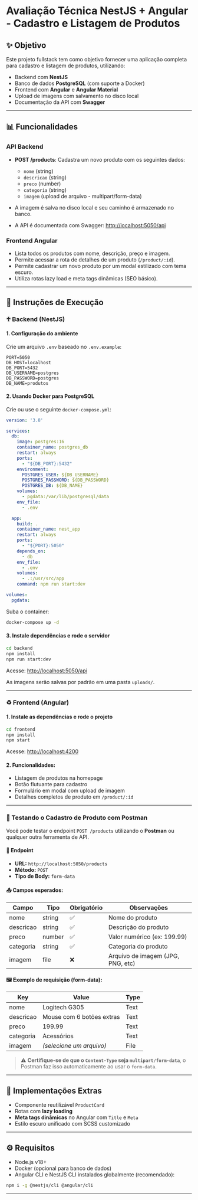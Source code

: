 # Avaliação Técnica NestJS + Angular - Cadastro e Listagem de Produtos

## ✨ Objetivo

Este projeto fullstack tem como objetivo fornecer uma aplicação completa para cadastro e listagem de produtos, utilizando:

* Backend com **NestJS**
* Banco de dados **PostgreSQL** (com suporte a Docker)
* Frontend com **Angular** e **Angular Material**
* Upload de imagens com salvamento no disco local
* Documentação da API com **Swagger**

---

## 📊 Funcionalidades

### API Backend

* **POST /products**: Cadastra um novo produto com os seguintes dados:

  * `nome` (string)
  * `descricao` (string)
  * `preco` (number)
  * `categoria` (string)
  * `imagem` (upload de arquivo - multipart/form-data)

* A imagem é salva no disco local e seu caminho é armazenado no banco.

* A API é documentada com Swagger: [http://localhost:5050/api](http://localhost:5050/api)

### Frontend Angular

* Lista todos os produtos com nome, descrição, preço e imagem.
* Permite acessar a rota de detalhes de um produto (`/product/:id`).
* Permite cadastrar um novo produto por um modal estilizado com tema escuro.
* Utiliza rotas lazy load e meta tags dinâmicas (SEO básico).

---

## 🚀 Instruções de Execução

### ♰ Backend (NestJS)

#### 1. Configuração do ambiente

Crie um arquivo `.env` baseado no `.env.example`:

```env
PORT=5050
DB_HOST=localhost
DB_PORT=5432
DB_USERNAME=postgres
DB_PASSWORD=postgres
DB_NAME=produtos
```

#### 2. Usando Docker para PostgreSQL

Crie ou use o seguinte `docker-compose.yml`:

```yaml
version: '3.8'

services:
  db:
    image: postgres:16
    container_name: postgres_db
    restart: always
    ports:
      - "${DB_PORT}:5432"
    environment:
      POSTGRES_USER: ${DB_USERNAME}
      POSTGRES_PASSWORD: ${DB_PASSWORD}
      POSTGRES_DB: ${DB_NAME}
    volumes:
      - pgdata:/var/lib/postgresql/data
    env_file:
      - .env

  app:
    build: .
    container_name: nest_app
    restart: always
    ports:
      - "${PORT}:5050"
    depends_on:
      - db
    env_file:
      - .env
    volumes:
      - .:/usr/src/app
    command: npm run start:dev

volumes:
  pgdata:
```

Suba o container:

```bash
docker-compose up -d
```

#### 3. Instale dependências e rode o servidor

```bash
cd backend
npm install
npm run start:dev
```

Acesse: [http://localhost:5050/api](http://localhost:5050/api)

As imagens serão salvas por padrão em uma pasta `uploads/`.

---

### ♻ Frontend (Angular)

#### 1. Instale as dependências e rode o projeto

```bash
cd frontend
npm install
npm start
```

Acesse: [http://localhost:4200](http://localhost:4200)

#### 2. Funcionalidades:

* Listagem de produtos na homepage
* Botão flutuante para cadastro
* Formulário em modal com upload de imagem
* Detalhes completos de produto em `/product/:id`

---

### 🧪 Testando o Cadastro de Produto com Postman

Você pode testar o endpoint `POST /products` utilizando o **Postman** ou qualquer outra ferramenta de API.

#### 📮 Endpoint

* **URL:** `http://localhost:5050/products`
* **Método:** `POST`
* **Tipo de Body:** `form-data`

#### 📤 Campos esperados:

| Campo     | Tipo   | Obrigatório | Observações                       |
| --------- | ------ | ----------- | --------------------------------- |
| nome      | string | ✅           | Nome do produto                   |
| descricao | string | ✅           | Descrição do produto              |
| preco     | number | ✅           | Valor numérico (ex: 199.99)       |
| categoria | string | ✅           | Categoria do produto              |
| imagem    | file   | ❌           | Arquivo de imagem (JPG, PNG, etc) |

#### 🖼 Exemplo de requisição (form-data):

| Key       | Value                     | Type |
| --------- | ------------------------- | ---- |
| nome      | Logitech G305             | Text |
| descricao | Mouse com 6 botões extras | Text |
| preco     | 199.99                    | Text |
| categoria | Acessórios                | Text |
| imagem    | *(selecione um arquivo)*  | File |

> ⚠️ **Certifique-se de que o `Content-Type` seja `multipart/form-data`**, o Postman faz isso automaticamente ao usar o `form-data`.

---

## 📌 Implementações Extras

* Componente reutilizável `ProductCard`
* Rotas com **lazy loading**
* **Meta tags dinâmicas** no Angular com `Title` e `Meta`
* Estilo escuro unificado com SCSS customizado


---

## ⚙ Requisitos

* Node.js v18+
* Docker (opcional para banco de dados)
* Angular CLI e NestJS CLI instalados globalmente (recomendado):

```bash
npm i -g @nestjs/cli @angular/cli
```

---
